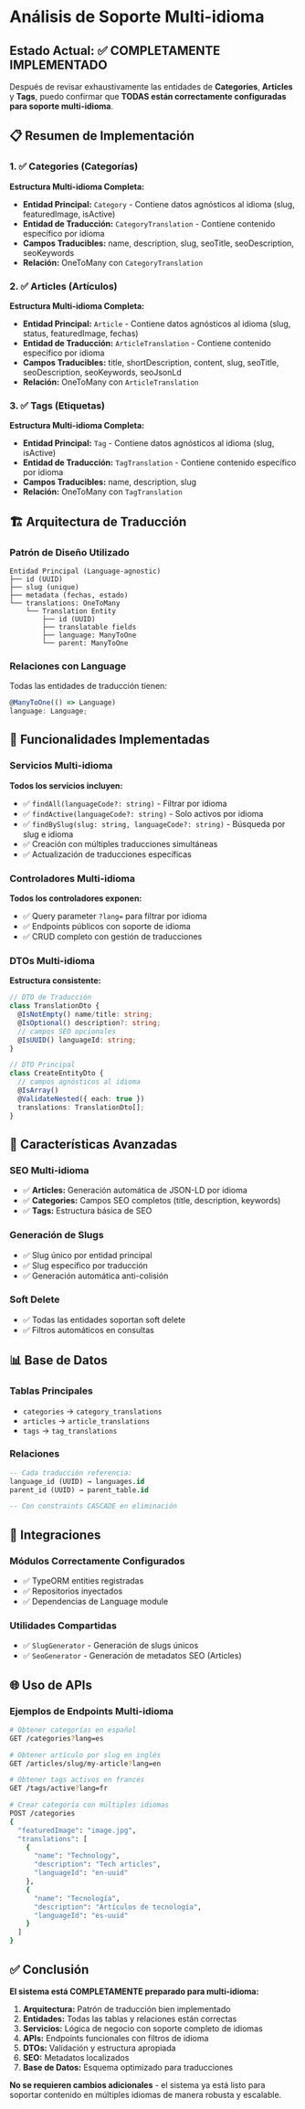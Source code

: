 # Análisis de Soporte Multi-idioma

## Estado Actual: ✅ COMPLETAMENTE IMPLEMENTADO

Después de revisar exhaustivamente las entidades de **Categories**, **Articles** y **Tags**, puedo confirmar que **TODAS están correctamente configuradas para soporte multi-idioma**.

## 📋 Resumen de Implementación

### 1. ✅ **Categories (Categorías)**
**Estructura Multi-idioma Completa:**
- **Entidad Principal:** `Category` - Contiene datos agnósticos al idioma (slug, featuredImage, isActive)
- **Entidad de Traducción:** `CategoryTranslation` - Contiene contenido específico por idioma
- **Campos Traducibles:** name, description, slug, seoTitle, seoDescription, seoKeywords
- **Relación:** OneToMany con `CategoryTranslation`

### 2. ✅ **Articles (Artículos)**
**Estructura Multi-idioma Completa:**
- **Entidad Principal:** `Article` - Contiene datos agnósticos al idioma (slug, status, featuredImage, fechas)
- **Entidad de Traducción:** `ArticleTranslation` - Contiene contenido específico por idioma
- **Campos Traducibles:** title, shortDescription, content, slug, seoTitle, seoDescription, seoKeywords, seoJsonLd
- **Relación:** OneToMany con `ArticleTranslation`

### 3. ✅ **Tags (Etiquetas)**
**Estructura Multi-idioma Completa:**
- **Entidad Principal:** `Tag` - Contiene datos agnósticos al idioma (slug, isActive)
- **Entidad de Traducción:** `TagTranslation` - Contiene contenido específico por idioma
- **Campos Traducibles:** name, description, slug
- **Relación:** OneToMany con `TagTranslation`

## 🏗️ Arquitectura de Traducción

### Patrón de Diseño Utilizado
```
Entidad Principal (Language-agnostic)
├── id (UUID)
├── slug (unique)
├── metadata (fechas, estado)
└── translations: OneToMany
    └── Translation Entity
        ├── id (UUID)
        ├── translatable fields
        ├── language: ManyToOne
        └── parent: ManyToOne
```

### Relaciones con Language
Todas las entidades de traducción tienen:
```typescript
@ManyToOne(() => Language)
language: Language;
```

## 🚀 Funcionalidades Implementadas

### Servicios Multi-idioma
**Todos los servicios incluyen:**
- ✅ `findAll(languageCode?: string)` - Filtrar por idioma
- ✅ `findActive(languageCode?: string)` - Solo activos por idioma
- ✅ `findBySlug(slug: string, languageCode?: string)` - Búsqueda por slug e idioma
- ✅ Creación con múltiples traducciones simultáneas
- ✅ Actualización de traducciones específicas

### Controladores Multi-idioma
**Todos los controladores exponen:**
- ✅ Query parameter `?lang=` para filtrar por idioma
- ✅ Endpoints públicos con soporte de idioma
- ✅ CRUD completo con gestión de traducciones

### DTOs Multi-idioma
**Estructura consistente:**
```typescript
// DTO de Traducción
class TranslationDto {
  @IsNotEmpty() name/title: string;
  @IsOptional() description?: string;
  // campos SEO opcionales
  @IsUUID() languageId: string;
}

// DTO Principal
class CreateEntityDto {
  // campos agnósticos al idioma
  @IsArray()
  @ValidateNested({ each: true })
  translations: TranslationDto[];
}
```

## 🎯 Características Avanzadas

### SEO Multi-idioma
- ✅ **Articles:** Generación automática de JSON-LD por idioma
- ✅ **Categories:** Campos SEO completos (title, description, keywords)
- ✅ **Tags:** Estructura básica de SEO

### Generación de Slugs
- ✅ Slug único por entidad principal
- ✅ Slug específico por traducción
- ✅ Generación automática anti-colisión

### Soft Delete
- ✅ Todas las entidades soportan soft delete
- ✅ Filtros automáticos en consultas

## 📊 Base de Datos

### Tablas Principales
- `categories` → `category_translations`
- `articles` → `article_translations`  
- `tags` → `tag_translations`

### Relaciones
```sql
-- Cada traducción referencia:
language_id (UUID) → languages.id
parent_id (UUID) → parent_table.id

-- Con constraints CASCADE en eliminación
```

## 🔗 Integraciones

### Módulos Correctamente Configurados
- ✅ TypeORM entities registradas
- ✅ Repositorios inyectados
- ✅ Dependencias de Language module

### Utilidades Compartidas
- ✅ `SlugGenerator` - Generación de slugs únicos
- ✅ `SeoGenerator` - Generación de metadatos SEO (Articles)

## 🌐 Uso de APIs

### Ejemplos de Endpoints Multi-idioma

```bash
# Obtener categorías en español
GET /categories?lang=es

# Obtener artículo por slug en inglés  
GET /articles/slug/my-article?lang=en

# Obtener tags activos en francés
GET /tags/active?lang=fr

# Crear categoría con múltiples idiomas
POST /categories
{
  "featuredImage": "image.jpg",
  "translations": [
    {
      "name": "Technology",
      "description": "Tech articles",
      "languageId": "en-uuid"
    },
    {
      "name": "Tecnología", 
      "description": "Artículos de tecnología",
      "languageId": "es-uuid"
    }
  ]
}
```

## ✅ Conclusión

**El sistema está COMPLETAMENTE preparado para multi-idioma:**

1. **Arquitectura:** Patrón de traducción bien implementado
2. **Entidades:** Todas las tablas y relaciones están correctas
3. **Servicios:** Lógica de negocio con soporte completo de idiomas
4. **APIs:** Endpoints funcionales con filtros de idioma
5. **DTOs:** Validación y estructura apropiada
6. **SEO:** Metadatos localizados
7. **Base de Datos:** Esquema optimizado para traducciones

**No se requieren cambios adicionales** - el sistema ya está listo para soportar contenido en múltiples idiomas de manera robusta y escalable.